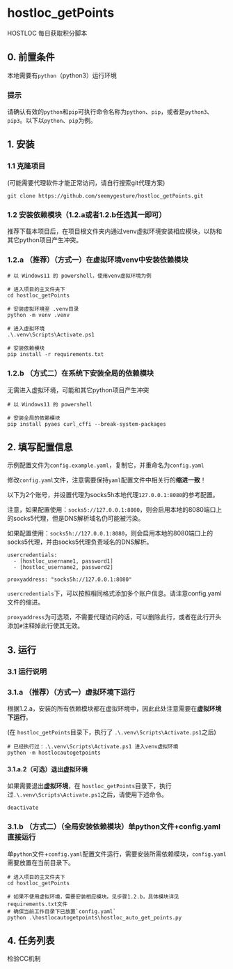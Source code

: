 # hostloc_getPoints
HOSTLOC 每日获取积分脚本

## 0. 前置条件
本地需要有`python`（python3）运行环境
### 提示
请确认有效的`python`和`pip`可执行命令名称为`python`、`pip`，或者是`python3`、`pip3`。以下以`python`、`pip`为例。

## 1. 安装
### 1.1 克隆项目
(可能需要代理软件才能正常访问，请自行搜索git代理方案)
```
git clone https://github.com/seemygesture/hostloc_getPoints.git
```

### 1.2 安装依赖模块（1.2.a或者1.2.b任选其一即可）
推荐下载本项目后，在项目根文件夹内通过venv虚拟环境安装相应模块，以防和其它python项目产生冲突。
### 1.2.a （推荐）（方式一）在虚拟环境venv中安装依赖模块
```
# 以 Windows11 的 powershell，使用venv虚拟环境为例

# 进入项目的主文件夹下
cd hostloc_getPoints

# 安装虚拟环境至 .venv目录
python -m venv .venv

# 进入虚拟环境
.\.venv\Scripts\Activate.ps1

# 安装依赖模块
pip install -r requirements.txt
```

### 1.2.b （方式二）在系统下安装全局的依赖模块
无需进入虚拟环境，可能和其它python项目产生冲突
```
# 以 Windows11 的 powershell

# 安装全局的依赖模块
pip install pyaes curl_cffi --break-system-packages
```

## 2. 填写配置信息
示例配置文件为`config.example.yaml`，复制它，并重命名为`config.yaml`

修改`config.yaml`文件，注意需要保持`yaml`配置文件中相关行的**缩进一致**！

以下为2个账号，并设置代理为socks5h本地代理`127.0.0.1:8080`的参考配置。

注意，如果配置使用：`socks5://127.0.0.1:8080`，则会启用本地的8080端口上的socks5代理，但是DNS解析域名仍可能被污染。

如果配置使用：`socks5h://127.0.0.1:8080`，则会启用本地的8080端口上的socks5代理，并由socks5代理负责域名的DNS解析。

```
usercredentials:
  - [hostloc_username1, password1]
  - [hostloc_username2, password2]

proxyaddress: "socks5h://127.0.0.1:8080"
```
`usercredentials`下，可以按照相同格式添加多个账户信息。请注意config.yaml文件的缩进。

`proxyaddress`为可选项，不需要代理访问的话，可以删除此行，或者在此行开头添加`#`注释掉此行使其无效。

## 3. 运行
### 3.1 运行说明
### 3.1.a （推荐）（方式一）虚拟环境下运行
根据1.2.a，安装的所有依赖模块都在虚拟环境中，因此此处注意需要在**虚拟环境下运行**。

(在 `hostloc_getPoints`目录下，执行了 `.\.venv\Scripts\Activate.ps1`之后)
```
# 已经执行过：.\.venv\Scripts\Activate.ps1 进入venv虚拟环境
python -m hostlocautogetpoints
```
#### 3.1.a.2（可选）退出虚拟环境
如果需要退出**虚拟环境**，在 `hostloc_getPoints`目录下，执行过`.\.venv\Scripts\Activate.ps1`之后，请使用下述命令。
```
deactivate
```

### 3.1.b （方式二）（全局安装依赖模块）单python文件+config.yaml直接运行
单`python`文件+`config.yaml`配置文件运行，需要安装所需依赖模块，`config.yaml`需要放置在当前目录下。
```
# 进入项目的主文件夹下
cd hostloc_getPoints

# 如果不使用虚拟环境，需要安装相应模块。见步骤1.2.b，具体模块详见requirements.txt文件
# 确保当前工作目录下已放置`config.yaml`
python .\hostlocautogetpoints\hostloc_auto_get_points.py
```

## 4. 任务列表
检验CC机制
